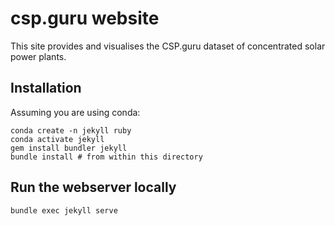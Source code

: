 # csp.guru website

This site provides and visualises the CSP.guru dataset of concentrated solar power plants.

## Installation

Assuming you are using conda:

```
conda create -n jekyll ruby
conda activate jekyll
gem install bundler jekyll
bundle install # from within this directory
```

## Run the webserver locally

```
bundle exec jekyll serve
```
